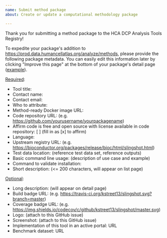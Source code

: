 ```yaml
---
name: Submit method package
about: Create or update a computational methodology package

---
```


Thank you for submitting a method package to the HCA DCP Analysis Tools Registry!

To expedite your package's addition to https://prod.data.humancellatlas.org/analyze/methods,
please provide the following package metadata.  You can easily edit this information later by clicking "Improve this page" at the bottom of your package's detail page ([example](https://prod.data.humancellatlas.org/analyze/methods/stream)).

[Required](https://prod.data.humancellatlas.org/contribute/analysis-tools-registry#package-submission-field-details):
- Tool title: 
- Contact name: 
- Contact email: 
- Who to attribute: 
- Method-ready Docker image URL:
- Code repository URL: (e.g. https://github.com/yourusername/yourpackagename)
- Affirm code is free and open source with license available in code repository: [ ] (fill in as [x] to affirm)
- Language: 
- Upstream registry URL: (e.g. https://bioconductor.org/packages/release/bioc/html/slingshot.html)
- Test data location: (reference test data set, reference outputs)
- Basic command line usage: (description of use case and example)
- Command to validate installation:
- Short description: (<= 200 characters, will appear on list page)

[Optional](https://prod.data.humancellatlas.org/contribute/analysis-tools-registry#optional-fields-for-methods-and-visualizations):
- Long description: (will appear on detail page)
- Build badge URL: (e.g. https://travis-ci.org/kstreet13/slingshot.svg?branch=master)
- Coverage badge URL: (e.g. https://img.shields.io/codecov/c/github/kstreet13/slingshot/master.svg)
- Logo: (attach to this GitHub issue)
- Screenshot: (attach to this GitHub issue)
- Implementation of this tool in an active portal: URL
- Benchmark dataset: URL
